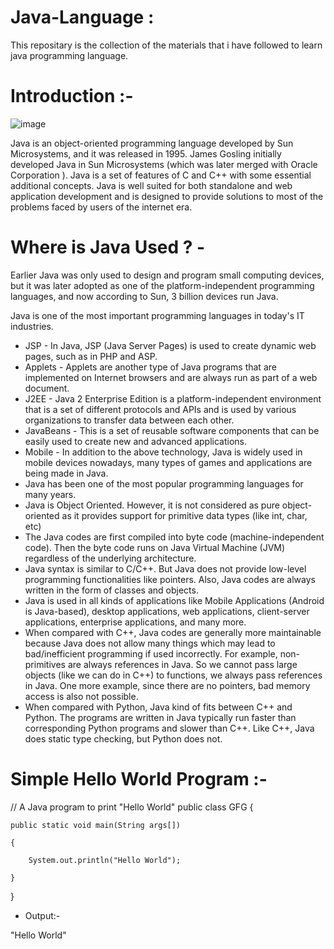 # Java-Language :
This repositary is the collection of the materials that i have followed to learn java programming language.

# Introduction :-

![image](https://user-images.githubusercontent.com/88799249/161603574-1869a7e6-310e-4be5-a849-a14c3c4d0549.png)

Java is an object-oriented programming language developed by Sun Microsystems, and it was released in 1995. James Gosling initially developed Java in Sun Microsystems (which was later merged with Oracle Corporation ). Java is a set of features of C and C++ with some essential additional concepts. Java is well suited for both standalone and web application development and is designed to provide solutions to most of the problems faced by users of the internet era.

# Where is Java Used ? -
Earlier Java was only used to design and program small computing devices, but it was later adopted as one of the platform-independent programming languages, and now according to Sun, 3 billion devices run Java.

Java is one of the most important programming languages in today's IT industries.

* JSP - In Java, JSP (Java Server Pages) is used to create dynamic web pages, such as in PHP and ASP.
* Applets - Applets are another type of Java programs that are implemented on Internet browsers and are always run as part of a web document.
* J2EE - Java 2 Enterprise Edition is a platform-independent environment that is a set of different protocols and APIs and is used by various organizations to transfer data between each other.
* JavaBeans - This is a set of reusable software components that can be easily used to create new and advanced applications.
* Mobile - In addition to the above technology, Java is widely used in mobile devices nowadays, many types of games and applications are being made in Java.
* Java has been one of the most popular programming languages for many years.
* Java is Object Oriented. However, it is not considered as pure object-oriented as it provides support for primitive data types (like int, char, etc)
* The Java codes are first compiled into byte code (machine-independent code). Then the byte code runs on Java Virtual Machine (JVM) regardless of the underlying architecture.
* Java syntax is similar to C/C++. But Java does not provide low-level programming functionalities like pointers. Also, Java codes are always written in the form of classes and objects.
* Java is used in all kinds of applications like Mobile Applications (Android is Java-based), desktop applications, web applications, client-server applications, enterprise applications, and many more.
* When compared with C++, Java codes are generally more maintainable because Java does not allow many things which may lead to bad/inefficient programming if used incorrectly. For example, non-primitives are always references in Java. So we cannot pass large objects (like we can do in C++) to functions, we always pass references in Java. One more example, since there are no pointers, bad memory access is also not possible.
* When compared with Python, Java kind of fits between C++ and Python. The programs are written in Java typically run faster than corresponding Python programs and slower than C++. Like C++, Java does static type checking, but Python does not.

# Simple Hello World Program :-

// A Java program to print "Hello World" 
public class GFG { 

    public static void main(String args[]) 
    
    { 
    
        System.out.println("Hello World"); 
        
    } 
    
}

* Output:-

"Hello World"


